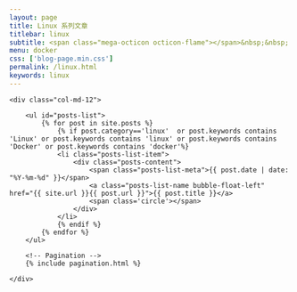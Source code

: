 ```yaml
---
layout: page
title: Linux 系列文章
titlebar: linux
subtitle: <span class="mega-octicon octicon-flame"></span>&nbsp;&nbsp; Linux 系列教程
menu: docker
css: ['blog-page.min.css']
permalink: /linux.html
keywords: linux
---
```


<div class="row">

    <div class="col-md-12">

        <ul id="posts-list">
            {% for post in site.posts %}
                {% if post.category=='linux'  or post.keywords contains 'Linux' or post.keywords contains 'linux' or post.keywords contains 'Docker' or post.keywords contains 'docker'%}
                <li class="posts-list-item">
                    <div class="posts-content">
                        <span class="posts-list-meta">{{ post.date | date: "%Y-%m-%d" }}</span>
                        <a class="posts-list-name bubble-float-left" href="{{ site.url }}{{ post.url }}">{{ post.title }}</a>
                        <span class='circle'></span>
                    </div>
                </li>
                {% endif %}
            {% endfor %}
        </ul> 

        <!-- Pagination -->
        {% include pagination.html %}

    </div>

</div>
<script>
    $(document).ready(function(){

        // Enable bootstrap tooltip
        $("body").tooltip({ selector: '[data-toggle=tooltip]' });

    });
</script>